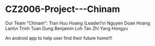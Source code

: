 # CZ2006-Project---Chinam
Our Team "Chinam":
Tran Huu Hoang (Leader)\n
Nguyen Doan Hoang Lam\n
Trinh Tuan Dung
Benjamin Loh
Tan Zhi Yang
Hongyu

An android app to help user find their future home!!!
